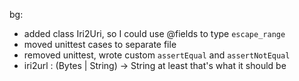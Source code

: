 bg:
- added class Iri2Uri, so I could use @fields to type `escape_range`
- moved unittest cases to separate file
- removed unittest, wrote custom `assertEqual` and `assertNotEqual`
- iri2url : (Bytes | String) -> String
  at least that's what it should be
